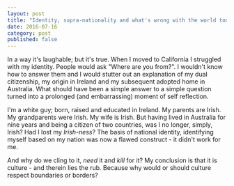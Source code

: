 ```yaml
---
layout: post
title: "Identity, supra-nationality and what's wrong with the world today?"
date: 2016-07-16
category: post
published: false
---
```

In a way it's laughable; but it's true.  When I moved to California I struggled with my identity.  People would ask "Where are you from?".  I wouldn't know how to answer them and I would stutter out an explanation of my dual citizenship, my origin in Ireland and my subsequent adopted home in Australia.  What should have been a simple answer to a simple question turned into a prolonged (and embarrassing) moment of self reflection.

I'm a white guy; born, raised and educated in Ireland.  My parents are Irish.  My grandparents were Irish.  My wife is Irish.  But having lived in Australia for nine years and being a citizen of two countries, was I no longer, simply, Irish?  Had I lost my *Irish-ness*?  The basis of national identity, identifying myself based on my nation was now a flawed construct - it didn't work for me.  

And why do we cling to it, *need* it and *kill* for it?  My conclusion is that it is culture - and therein lies the rub.  Because why would or should culture respect boundaries or borders?  

